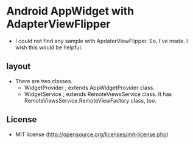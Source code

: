 # Android AppWidget with AdapterViewFlipper #
* I could not find any sample with ApdaterViewFlipper. So, I've made. I wish this would be helpful.

## layout ##
* There are two classes.
  * WidgetProvider ; extends AppWidgetProvider class.
  * WidgetService ; extends RemoteViewsService class. It has RemoteViewsService.RemoteViewFactory class, too.

## License ##
* MIT license (http://opensource.org/licenses/mit-license.php)
